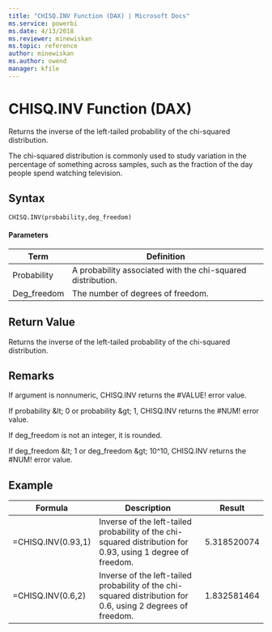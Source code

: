 ```yaml
---
title: "CHISQ.INV Function (DAX) | Microsoft Docs"
ms.service: powerbi
ms.date: 4/13/2018
ms.reviewer: minewiskan
ms.topic: reference
author: minewiskan
ms.author: owend
manager: kfile
---
```

# CHISQ.INV Function (DAX)
Returns the inverse of the left-tailed probability of the chi-squared distribution.  
  
The chi-squared distribution is commonly used to study variation in the percentage of something across samples, such as the fraction of the day people spend watching television.  
  
## Syntax  
  
```  
CHISQ.INV(probability,deg_freedom)  
```  
  
#### Parameters  
  
|Term|Definition|  
|--------|--------------|  
|Probability|A probability associated with the chi-squared distribution.|  
|Deg_freedom|The number of degrees of freedom.|  
  
## Return Value  
Returns the inverse of the left-tailed probability of the chi-squared distribution.  
  
## Remarks  
If argument is nonnumeric, CHISQ.INV returns the #VALUE! error value.  
  
If probability &amp;lt; 0 or probability &amp;gt; 1, CHISQ.INV returns the #NUM! error value.  
  
If deg_freedom is not an integer, it is rounded.  
  
If deg_freedom &amp;lt; 1 or deg_freedom &amp;gt; 10^10, CHISQ.INV returns the #NUM! error value.  
  
## Example  
  
|Formula|Description|Result|  
|-----------|---------------|----------|  
|=CHISQ.INV(0.93,1)|Inverse of the left-tailed probability of the chi-squared distribution for 0.93, using 1 degree of freedom.|5.318520074|  
|=CHISQ.INV(0.6,2)|Inverse of the left-tailed probability of the chi-squared distribution for 0.6, using 2 degrees of freedom.|1.832581464|  
  
